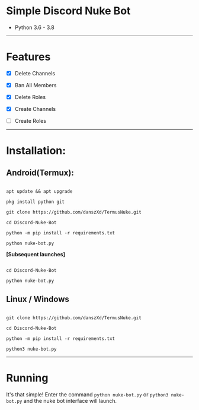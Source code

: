 # Simple Discord Nuke Bot

* Python 3.6 - 3.8

***

# Features

 - [x] Delete Channels

 - [x] Ban All Members

 - [x] Delete Roles

 - [x] Create Channels

 - [ ] Create Roles





***

# Installation:

## Android(Termux):

```console

apt update && apt upgrade

pkg install python git

git clone https://github.com/danszXd/TermusNuke.git

cd Discord-Nuke-Bot

python -m pip install -r requirements.txt

python nuke-bot.py

```

**[Subsequent launches]**

```console

cd Discord-Nuke-Bot

python nuke-bot.py

```

## Linux / Windows

```console

git clone https://github.com/danszXd/TermusNuke.git

cd Discord-Nuke-Bot

python -m pip install -r requirements.txt

python3 nuke-bot.py

```

***

# Running

It's that simple! Enter the command `python nuke-bot.py` or `python3 nuke-bot.py` and the nuke bot interface will launch.
